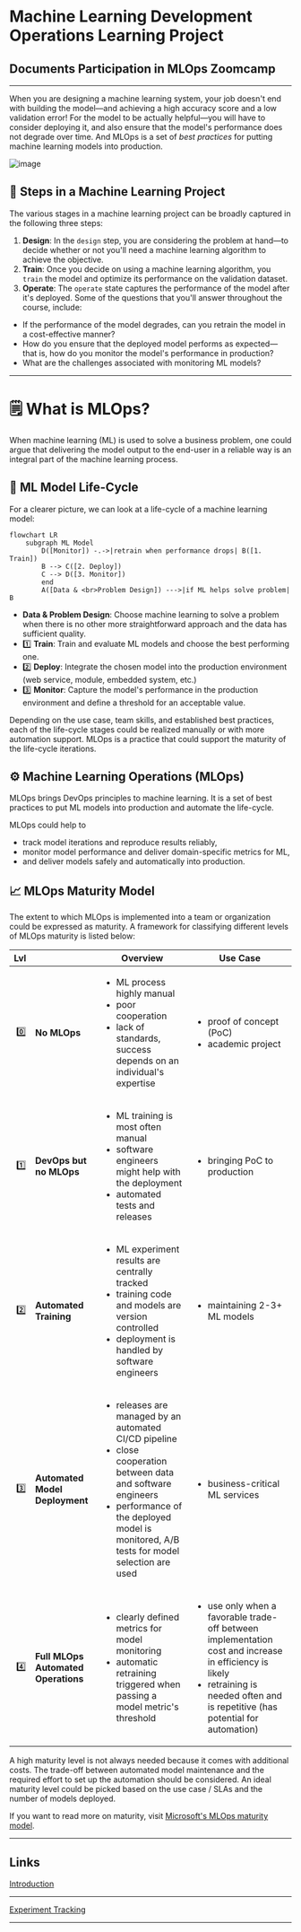 # Machine Learning Development Operations Learning Project

## Documents Participation in MLOps Zoomcamp

---

When you are designing a machine learning system, your job doesn't end with building the model—and achieving a high accuracy score and a low validation error! For the model to be actually helpful—you will have to consider deploying it, and also ensure that the model's performance does not degrade over time. And MLOps is a set of _best practices_ for putting machine learning models into production.

![image](https://user-images.githubusercontent.com/47279635/168582280-52820583-d0bb-4b46-add4-b2fa4c09bc1b.png)

## 🎯 Steps in a Machine Learning Project

The various stages in a machine learning project can be broadly captured in the following three steps:

1. **Design**: In the `design` step, you are considering the problem at hand—to decide whether or not you'll need a machine learning algorithm to achieve the objective.
2. **Train**: Once you decide on using a machine learning algorithm, you `train` the model and optimize its performance on the validation dataset.
3. **Operate**: The `operate` state captures the performance of the model after it's deployed. Some of the questions that you'll answer throughout the course, include:

- If the performance of the model degrades, can you retrain the model in a cost-effective manner?
- How do you ensure that the deployed model performs as expected—that is, how do you monitor the model's performance in production?
- What are the challenges associated with monitoring ML models?

---

# 🗒 What is MLOps?

When machine learning (ML) is used to solve a business problem, one could argue that delivering the model output to the end-user in a reliable way is an integral part of the machine learning process.

## 🔁 ML Model Life-Cycle

For a clearer picture, we can look at a life-cycle of a machine learning model:

```mermaid
flowchart LR
    subgraph ML Model
        D([Monitor]) -.->|retrain when performance drops| B([1. Train])
        B --> C([2. Deploy])
        C --> D([3. Monitor])
        end
        A([Data & <br>Problem Design]) --->|if ML helps solve problem| B
```

- **Data & Problem Design**: Choose machine learning to solve a problem when there is no other more straightforward approach and the data has sufficient quality.
- 1️⃣ **Train**: Train and evaluate ML models and choose the best performing one.
- 2️⃣ **Deploy**: Integrate the chosen model into the production environment (web service, module, embedded system, etc.)
- 3️⃣ **Monitor**: Capture the model's performance in the production environment and define a threshold for an acceptable value.

Depending on the use case, team skills, and established best practices, each of the life-cycle stages could be realized manually or with more automation support. MLOps is a practice that could support the maturity of the life-cycle iterations.

## ⚙️ Machine Learning Operations (MLOps)

MLOps brings DevOps principles to machine learning. It is a set of best practices to put ML models into production and automate the life-cycle.

MLOps could help to

- track model iterations and reproduce results reliably,
- monitor model performance and deliver domain-specific metrics for ML,
- and deliver models safely and automatically into production.

## 📈 MLOps Maturity Model

The extent to which MLOps is implemented into a team or organization could be expressed as maturity. A framework for classifying different levels of MLOps maturity is listed below:

| Lvl |                                     | Overview                                                                                                                                                                                                                           | Use Case                                                                                                                                                                                                   |
| --: | ----------------------------------- | ---------------------------------------------------------------------------------------------------------------------------------------------------------------------------------------------------------------------------------- | ---------------------------------------------------------------------------------------------------------------------------------------------------------------------------------------------------------- |
|  0️⃣ | **No MLOps**                        | <ul><li>ML process highly manual</li><li>poor cooperation</li><li>lack of standards, success depends on an individual's expertise</li> </ul>                                                                                       | <ul><li>proof of concept (PoC)</li><li>academic project</li></ul>                                                                                                                                          |
|  1️⃣ | **DevOps but no MLOps**             | <ul><li>ML training is most often manual </li><li>software engineers might help with the deployment</li><li>automated tests and releases</li> </ul>                                                                                | <ul><li>bringing PoC to production</li></ul>                                                                                                                                                               |
|  2️⃣ | **Automated Training**              | <ul><li>ML experiment results are centrally tracked </li><li>training code and models are version controlled</li><li>deployment is handled by software engineers</li> </ul>                                                        | <ul><li>maintaining 2-3+ ML models</li></ul>                                                                                                                                                               |
|  3️⃣ | **Automated Model Deployment**      | <ul><li>releases are managed by an automated CI/CD pipeline</li><li>close cooperation between data and software engineers</li><li>performance of the deployed model is monitored, A/B tests for model selection are used</li></ul> | <ul><li>business-critical ML services</li></ul>                                                                                                                                                            |
|  4️⃣ | **Full MLOps Automated Operations** | <ul><li>clearly defined metrics for model monitoring</li><li>automatic retraining triggered when passing a model metric's threshold</li> </ul>                                                                                     | <ul><li>use only when a favorable trade-off between implementation cost and increase in efficiency is likely</li><li>retraining is needed often and is repetitive (has potential for automation)</li></ul> |

A high maturity level is not always needed because it comes with additional costs. The trade-off between automated model maintenance and the required effort to set up the automation should be considered. An ideal maturity level could be picked based on the use case / SLAs and the number of models deployed.

If you want to read more on maturity, visit [Microsoft's MLOps maturity model](https://docs.microsoft.com/en-us/azure/architecture/example-scenario/mlops/mlops-maturity-model).

---

## Links

[Introduction](https://github.com/ovokpus/mlops-learn/tree/main/01-intro)

---

[Experiment Tracking](https://github.com/ovokpus/mlops-learn/tree/main/02-experiment-tracking)

---

[]()
